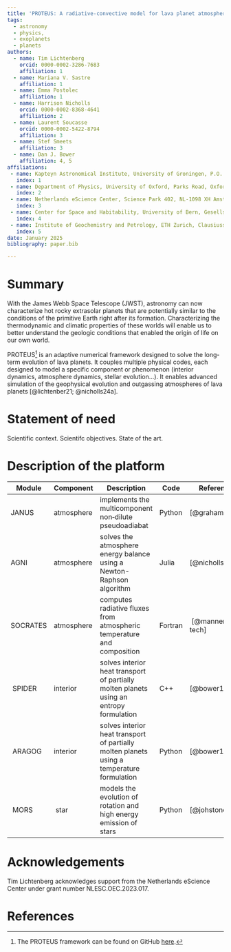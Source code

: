 ```yaml
---
title: 'PROTEUS: A radiative-convective model for lava planet atmospheres.'
tags:
  - astronomy
  - physics,
  - exoplanets
  - planets
authors:
  - name: Tim Lichtenberg
    orcid: 0000-0002-3286-7683
    affiliation: 1
  - name: Mariana V. Sastre
    affiliation: 1
  - name: Emma Postolec
    affiliation: 1
  - name: Harrison Nicholls
    orcid: 0000-0002-8368-4641
    affiliation: 2
  - name: Laurent Soucasse
    orcid: 0000-0002-5422-8794
    affiliation: 3
  - name: Stef Smeets
    affiliation: 3
  - name: Dan J. Bower
    affiliation: 4, 5
affiliations:
 - name: Kapteyn Astronomical Institute, University of Groningen, P.O. Box 800, 9700 AV Groningen, The Netherlands
   index: 1
 - name: Department of Physics, University of Oxford, Parks Road, Oxford OX1 3PU, UK
   index: 2
 - name: Netherlands eScience Center, Science Park 402, NL-1098 XH Amsterdam, The Netherlands
   index: 3
 - name: Center for Space and Habitability, University of Bern, Gesellschaftsstrasse 6, 3012 Bern, Switzerland
   index: 4
 - name: Institute of Geochemistry and Petrology, ETH Zurich, Clausiusstrasse 25, 8092 Zürich, Switzerland
   index: 5
date: January 2025
bibliography: paper.bib

---
```


# Summary

With the James Webb Space Telescope (JWST), astronomy can now characterize hot rocky extrasolar planets that are potentially similar to the conditions of the primitive Earth right after its formation. Characterizing the thermodynamic and climatic properties of these worlds will enable us to better understand the geologic conditions that enabled the origin of life on our own world.

PROTEUS[^1] is an adaptive numerical framework designed to solve the long-term evolution of lava planets. It couples multiple physical codes, each designed to model a specific component or phenomenon (interior dynamics, atmosphere dynamics, stellar evolution...). It enables advanced simulation of the geophysical evolution and outgassing atmospheres of lava planets [@lichtenber21; @nicholls24a].

[^1]: The PROTEUS framework can be found on GitHub [here](https://github.com/FormingWorlds/PROTEUS).

# Statement of need

Scientific context. Scientifc objectives. State of the art.

# Description of the platform

| Module | Component | Description | Code | Reference |
| ------ | --------- | ----------- | ---- | --------- |
| JANUS | atmosphere | implements the multicomponent non‐dilute pseudoadiabat | Python | [@graham21] |
| AGNI | atmosphere | solves the atmosphere energy balance using a Newton-Raphson algorithm | Julia | [@nicholls24b]  |
| SOCRATES | atmosphere | computes radiative fluxes from atmospheric temperature and composition | Fortran | [@manners24-tech] |
| SPIDER | interior | solves interior heat transport of partially molten planets using an entropy formulation | C++ | [@bower18] |
| ARAGOG | interior | solves interior heat transport of partially molten planets using a temperature formulation | Python | [@bower18] |
| MORS | star | models the evolution of rotation and high energy emission of stars  | Python | [@johstone21] |



# Acknowledgements

Tim Lichtenberg acknowledges support from the Netherlands eScience Center under grant number NLESC.OEC.2023.017.

# References
